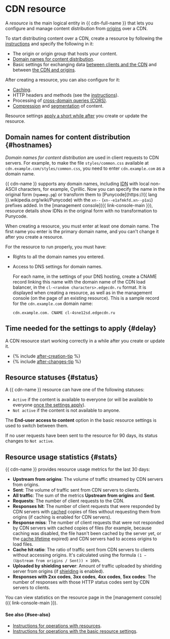 # CDN resource

A _resource_ is the main logical entity in {{ cdn-full-name }} that lets you configure and manage content distribution from [origins](origins.md) over a CDN.

To start distributing content over a CDN, create a resource by following the [instructions](../operations/resources/create-resource.md) and specify the following in it:

* The origin or origin group that hosts your content.
* [Domain names for content distribution](#hostnames).
* Basic settings for exchanging data [between clients and the CDN](clients-to-servers.md) and between [the CDN and origins](servers-to-origins.md).

After creating a resource, you can also configure for it:

* [Caching](caching.md).
* HTTP headers and methods (see the [instructions](../operations/resources/configure-http.md)).
* Processing of [cross-domain queries (CORS)](cors.md).
* [Compression](compression.md) and [segmentation](slicing.md) of content.

Resource settings [apply a short while after](#delay) you create or update the resource.

## Domain names for content distribution {#hostnames}

_Domain names for content distribution_ are used in client requests to CDN servers. For example, to make the file `styles/common.css` available at `cdn.example.com/styles/common.css`, you need to enter `cdn.example.com` as a domain name.

{{ cdn-name }} supports any domain names, including [IDN](https://en.wikipedia.org/wiki/Internationalized_domain_name) with local non-ASCII characters, for example, Cyrillic. Now you can specify the name in the original form (`пример.рф`) or transform them to [Punycode](https://{{ lang }}.wikipedia.org/wiki/Punycode) with the `xn--` (`xn--e1afmkfd.xn--p1ai`) prefixes added. In the [management console]({{ link-console-main }}), resource details show IDNs in the original form with no transformation to Punycode.

When creating a resource, you must enter at least one domain name. The first name you enter is the primary domain name, and you can't change it after you create a resource.

For the resource to run properly, you must have:

* Rights to all the domain names you entered.
* Access to DNS settings for domain names.

   For each name, in the settings of your DNS hosting, create a CNAME record linking this name with the domain name of the CDN load balancer, in the `cl-<random characters>.edgecdn.ru` format. It is displayed when creating a resource, as well as in the management console (on the page of an existing resource). This is a sample record for the `cdn.example.com` domain name:

   ```
   cdn.example.com. CNAME cl-4sne12sd.edgecdn.ru
   ```


## Time needed for the settings to apply {#delay}

A CDN resource start working correctly in a while after you create or update it.

* {% include [after-creation-tip](../../_includes/cdn/after-creation-tip.md) %}
* {% include [after-changes-tip](../../_includes/cdn/after-changes-tip.md) %}


## Resource statuses {#status}

A {{ cdn-name }} resource can have one of the following statuses:

* `Active` if the content is available to everyone (or will be available to everyone [once the settings apply](#delay)).
* `Not active` if the content is not available to anyone.

The **End-user access to content** option in the basic resource settings is used to switch between them.

If no user requests have been sent to the resource for 90 days, its status changes to `Not active`.

## Resource usage statistics {#stats}

{{ cdn-name }} provides resource usage metrics for the last 30 days:

* **Upstream from origins**: The volume of traffic streamed by CDN servers from origins.
* **Sent**: The volume of traffic sent from CDN servers to clients.
* **All traffic**: The sum of the metrics **Upstream from origins** and **Sent**.
* **Requests**: The number of client requests to the CDN.
* **Responses hit**: The number of client requests that were responded by CDN servers with [cached](caching.md) copies of files without requesting them from origins (if caching is enabled for CDN servers).
* **Response miss**: The number of client requests that were not responded by CDN servers with cached copies of files (for example, because caching was disabled, the file hasn't been cached by the server yet, or the [cache lifetime](caching.md#server-side-cache-age) expired) and CDN servers had to access origins to load files.
* **Cache hit ratio**: The ratio of traffic sent from CDN servers to clients without accessing origins. It's calculated using the formula `(1 − (Upstream from origins / Sent)) × 100%`.
* **Uploaded by shielding server**: Amount of traffic uploaded by shielding server from origins (if [shielding](origins-shielding.md) is enabled).
* **Responses with 2xx codes**, **3xx codes**, **4xx codes**, **5xx codes**: The number of responses with those HTTP status codes sent by CDN servers to clients.

You can view statistics on the resource page in the [management console]({{ link-console-main }}).

#### See also {#see-also}

* [Instructions for operations with resources](../operations/index.md#resources).
* [Instructions for operations with the basic resource settings](../operations/resources/configure-basics.md).